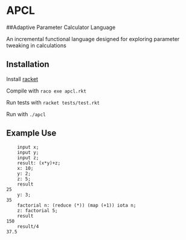 # APCL

##Adaptive Parameter Calculator Language

An incremental functional language designed for exploring parameter tweaking in calculations

## Installation

Install [racket](https://racket-lang.org/)

Compile with `raco exe apcl.rkt`

Run tests with `racket tests/test.rkt`

Run with `./apcl`

## Example Use
```
    input x;
    input y;
    input z;
    result: (x*y)+z;
    x: 10;
    y: 2;
    z: 5;
    result
25
    y: 3;
35
    factorial n: (reduce (*)) (map (+1)) iota n;
    z: factorial 5;
    result
150
    result/4
37.5
```
